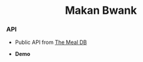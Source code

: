 <h1 align="center">Makan Bwank</h1>

### API
- Public API from [The Meal DB]([https://www.themoviedb.org/settings/api](https://www.themealdb.com/api.php))

- **Demo**

  

